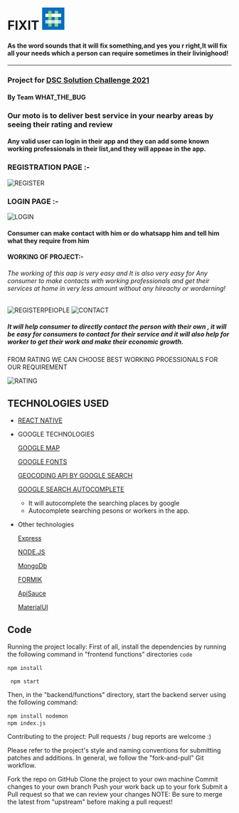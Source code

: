 # FIXIT  <img src="https://github.com/aryanmonger20/FixIt/blob/master/frontend/app/assets/logo.png" width="50" height="50">
#### As the word sounds that it will fix something,and yes you r right,It will fix all your needs which  a person can require sometimes in their livinighood!

---
### Project for [DSC Solution Challenge 2021](https://developers.google.com/community/dsc-solution-challenge "DSC Solution Challange 2021")
#### By Team WHAT_THE_BUG
### Our moto is to deliver best service in your nearby areas  by seeing their rating and review 
#### Any valid user can login in their app and they can add some known working professionals in their list,and they will appeae in the app.
### REGISTRATION PAGE :-
![REGISTER](https://user-images.githubusercontent.com/57488430/113031819-c6c2f500-91ac-11eb-9b13-a44b722db9f6.jpeg)

### LOGIN PAGE :-
![LOGIN](https://user-images.githubusercontent.com/57488430/113032006-fbcf4780-91ac-11eb-82b3-f1f5ac089628.jpeg)
#### Consumer can make contact with him or do whatsapp him and tell him what they require from him
#### WORKING OF PROJECT:-
###### The working of this aap is very easy and It is also very easy for Any consumer to make contacts with working professionals and get their services at home in very less amount without any hireachy or worderning!
![REGISTERPEIOPLE](https://user-images.githubusercontent.com/57488430/113032790-df7fda80-91ad-11eb-8355-4fc905fb333a.jpeg)
![CONTACT](https://user-images.githubusercontent.com/57488430/113032827-edcdf680-91ad-11eb-89ab-65915b373e59.jpeg)

##### It will help consumer to directly contact the person with their own , it will be easy for consumers to contact for their service and it will also help for worker to get their work and make their economic growth.
FROM RATING WE CAN CHOOSE BEST WORKING PROESSIONALS FOR OUR REQUIREMENT

![RATING](https://user-images.githubusercontent.com/57488430/113032989-1f46c200-91ae-11eb-9f7a-7dfc748c171f.jpeg)












## TECHNOLOGIES USED

  


+ [REACT NATIVE](https://reactnative.dev/)


+ GOOGLE TECHNOLOGIES  

   [GOOGLE MAP](https://www.google.com/maps)

    [GOOGLE FONTS](https://fonts.google.com/)
    
    [GEOCODING API BY GOOGLE SEARCH](https://developers.google.com/maps/documentation/geocoding/overview)

    [GOOGLE SEARCH AUTOCOMPLETE](https://rapidapi.com/apigeek/api/google-search3?utm_source=google&utm_medium=cpc&utm_campaign=Beta&utm_term=%2Bgoogle%20%2Bsearch%20%2Bapi_b&gclid=Cj0KCQjwmIuDBhDXARIsAFITC_6WNJqbgIZkMEpWfkGLo2cIHOKgelVVuyClnPziqzF21thp-aDk3BcaAkv4EALw_wcB)
    + It will autocomplete the searching places by google
    - Autocomplete searching pesons or workers in the app.

+ Other technologies

    [Express](https://expressjs.com/)

    [NODE.JS](https://nodejs.org/en/)
    
    [MongoDb](https://www.mongodb.com/cloud/atlas/lp/try2-in?utm_source=google&utm_campaign=gs_apac_india_search_core_brand_atlas_desktop&utm_term=mongodb&utm_medium=cpc_paid_search&utm_ad=e&utm_ad_campaign_id=12212624347&gclid=Cj0KCQjwmIuDBhDXARIsAFITC_7D2ffpVM7PS1YyU4LaIG1TnbgDdSnpKTBHFxV_gy4bc_SGDv3YoPAaAocyEALw_wcB)

     [FORMIK](https://formik.org/)

    [ApiSauce](https://www.npmjs.com/package/apisauce)

    [MaterialUI](https://material-ui.com/)


## Code

Running the project locally:
First of all, install the dependencies by running the following command in "frontend functions" directories
`code`

```
npm install
```
```
 npm start
```
Then, in the "backend/functions" directory, start the backend server using the following command:
```
npm install nodemon
npm index.js
```

Contributing to the project:
Pull requests / bug reports are welcome :)

Please refer to the project's style and naming conventions for submitting patches and additions. In general, we follow the "fork-and-pull" Git workflow.

Fork the repo on GitHub
Clone the project to your own machine
Commit changes to your own branch
Push your work back up to your fork
Submit a Pull request so that we can review your changes
NOTE: Be sure to merge the latest from "upstream" before making a pull request!

